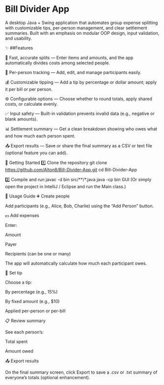 # Bill Divider App

A desktop Java + Swing application that automates group expense splitting with customizable tips, per-person management, and clear settlement summaries. Built with an emphasis on modular OOP design, input validation, and usability.

✨ ##Features

🧮 Fast, accurate splits — Enter items and amounts, and the app automatically divides costs among selected people.

👥 Per-person tracking — Add, edit, and manage participants easily.

💰 Customizable tipping — Add a tip by percentage or dollar amount; apply it per bill or per person.

⚙️ Configurable options — Choose whether to round totals, apply shared costs, or calculate evenly.

✅ Input safety — Built-in validation prevents invalid data (e.g., negative or blank amounts).

📊 Settlement summary — Get a clean breakdown showing who owes what and how much each person spent.

📤 Export results — Save or share the final summary as a CSV or text file (optional feature you can add).

🚀 Getting Started
1️⃣ Clone the repository
git clone https://github.com/Alton8/Bill-Divider-App.git
cd Bill-Divider-App

2️⃣ Compile and run
javac -d bin src/**/*.java
java -cp bin GUI
(Or simply open the project in IntelliJ / Eclipse and run the Main class.)

🧩 Usage Guide
➕ Create people

Add participants (e.g., Alice, Bob, Charlie) using the “Add Person” button.

💵 Add expenses

Enter:

Amount

Payer

Recipients (can be one or many)

The app will automatically calculate how much each participant owes.

💫 Set tip

Choose a tip:

By percentage (e.g., 15%)

By fixed amount (e.g., $10)

Applied per-person or per-bill

📋 Review summary

See each person’s:

Total spent

Amount owed

📤 Export results

On the final summary screen, click Export to save a .csv or .txt summary of everyone’s totals (optional enhancement).
